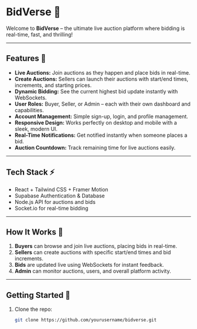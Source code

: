 # BidVerse 🚀

Welcome to **BidVerse** – the ultimate live auction platform where bidding is real-time, fast, and thrilling!

---

## Features 🌟

- **Live Auctions:** Join auctions as they happen and place bids in real-time.  
- **Create Auctions:** Sellers can launch their auctions with start/end times, increments, and starting prices.  
- **Dynamic Bidding:** See the current highest bid update instantly with WebSockets.  
- **User Roles:** Buyer, Seller, or Admin – each with their own dashboard and capabilities.  
- **Account Management:** Simple sign-up, login, and profile management.  
- **Responsive Design:** Works perfectly on desktop and mobile with a sleek, modern UI.  
- **Real-Time Notifications:** Get notified instantly when someone places a bid.  
- **Auction Countdown:** Track remaining time for live auctions easily.  

---

## Tech Stack ⚡

- React + Tailwind CSS + Framer Motion  
- Supabase Authentication & Database  
- Node.js API for auctions and bids  
- Socket.io for real-time bidding  

---

## How It Works 🔧

1. **Buyers** can browse and join live auctions, placing bids in real-time.  
2. **Sellers** can create auctions with specific start/end times and bid increments.  
3. **Bids** are updated live using WebSockets for instant feedback.  
4. **Admin** can monitor auctions, users, and overall platform activity.  

---

## Getting Started 🚀

1. Clone the repo:  
   ```bash
   git clone https://github.com/yourusername/bidverse.git
